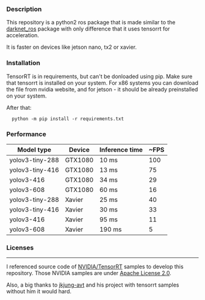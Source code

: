 ### Description
This repository is a python2 ros package that is made similar to the [darknet_ros](https://github.com/leggedrobotics/darknet_ros) package with only difference that it uses tensorrt for acceleration.

It is faster on devices like jetson nano, tx2 or xavier.

### Installation
TensorRT is in requirements, but can't be donloaded using pip. Make sure that tensorrt is installed on your system. For x86 systems you can download the file from nvidia website, and for jetson - it should be already preinstalled on your system.

After that:

```
  python -m pip install -r requirements.txt
```

### Performance


| Model type      | Device  | Inference time | ~FPS    |
| --------------- | ------  | -------------- | ------- |
| yolov3-tiny-288 | GTX1080 | 10 ms          | 100     |
| yolov3-tiny-416 | GTX1080 | 13 ms          | 75      |
| yolov3-416      | GTX1080 | 34 ms          | 29      |
| yolov3-608      | GTX1080 | 60 ms          | 16      |
| yolov3-tiny-288 | Xavier  | 25 ms          | 40      |
| yolov3-tiny-416 | Xavier  | 30 ms          | 33      |
| yolov3-416      | Xavier  | 95 ms          | 11      |
| yolov3-608      | Xavier  | 190 ms         | 5       |

### Licenses
--------

I referenced source code of [NVIDIA/TensorRT](https://github.com/NVIDIA/TensorRT) samples to develop this repository.  Those NVIDIA samples are under [Apache License 2.0](https://github.com/NVIDIA/TensorRT/blob/master/LICENSE).

Also, a big thanks to [jkjung-avt](https://github.com/jkjung-avt/) and his project with tensorrt samples without him it would hard.
